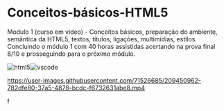 # Conceitos-básicos-HTML5
Modulo 1 (curso em video) - Conceitos básicos, preparação do ambiente, semântica da HTML5, textos, títulos, ligações, multimídias, estilos. Concluindo o módulo 1 com 40 horas assistidas acertando na prova final 8/10 e prosseguindo para o próximo módulo.

![html5](https://user-images.githubusercontent.com/71526685/209450958-90bab545-447e-48b8-bc80-09ad199e5bbd.png)![vscode](https://user-images.githubusercontent.com/71526685/209450959-1d2aa593-d788-40be-8068-2e45508415fe.png)

https://user-images.githubusercontent.com/71526685/209450962-782dfe80-37a5-4878-bcdc-f6732631abe8.mp4


f
